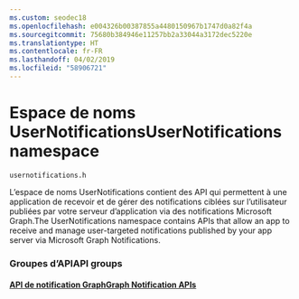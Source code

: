 ```yaml
---
ms.custom: seodec18
ms.openlocfilehash: e004326b00387855a4480150967b1747d0a82f4a
ms.sourcegitcommit: 75680b384946e11257bb2a33044a3172dec5220e
ms.translationtype: HT
ms.contentlocale: fr-FR
ms.lasthandoff: 04/02/2019
ms.locfileid: "58906721"
---
```

# <a name="usernotifications-namespace"></a><span data-ttu-id="96fd7-101">Espace de noms UserNotifications</span><span class="sxs-lookup"><span data-stu-id="96fd7-101">UserNotifications namespace</span></span>
```
usernotifications.h
```
<span data-ttu-id="96fd7-102">L’espace de noms UserNotifications contient des API qui permettent à une application de recevoir et de gérer des notifications ciblées sur l’utilisateur publiées par votre serveur d’application via des notifications Microsoft Graph.</span><span class="sxs-lookup"><span data-stu-id="96fd7-102">The UserNotifications namespace contains APIs that allow an app to receive and manage user-targeted notifications published by your app server via Microsoft Graph Notifications.</span></span> 

### <a name="api-groups"></a><span data-ttu-id="96fd7-103">Groupes d’API</span><span class="sxs-lookup"><span data-stu-id="96fd7-103">API groups</span></span>

#### <a name="graph-notification-apisusernotificationsindexmd"></a>[<span data-ttu-id="96fd7-104">API de notification Graph</span><span class="sxs-lookup"><span data-stu-id="96fd7-104">Graph Notification APIs</span></span>](usernotifications/index.md)

